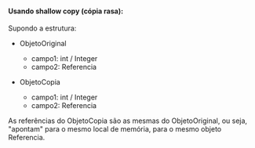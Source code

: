 #### Usando shallow copy (cópia rasa):

Supondo a estrutura:

- ObjetoOriginal

  - campo1: int / Integer
  - campo2: Referencia

- ObjetoCopia
  - campo1: int / Integer
  - campo2: Referencia

As referências do ObjetoCopia são as mesmas do ObjetoOriginal, ou seja,
"apontam" para o mesmo local de memória, para o mesmo objeto Referencia.
